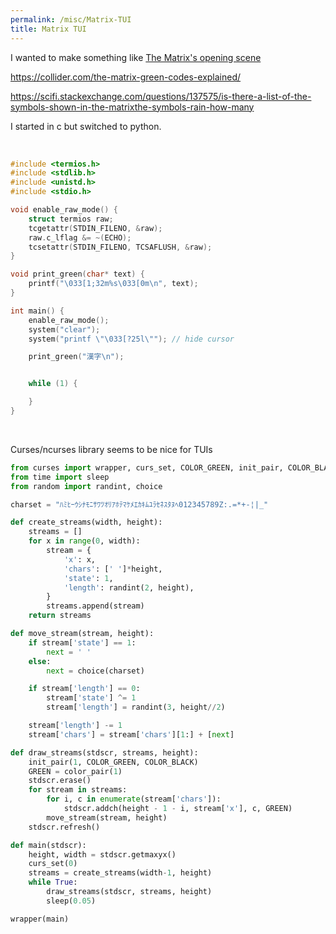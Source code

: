 ```yaml
---
permalink: /misc/Matrix-TUI
title: Matrix TUI
---
```



I wanted to make something like [The Matrix's opening scene](https://www.youtube.com/watch?v=Vb6bA4J1Gbg&t=30s)

<https://collider.com/the-matrix-green-codes-explained/>

<https://scifi.stackexchange.com/questions/137575/is-there-a-list-of-the-symbols-shown-in-the-matrixthe-symbols-rain-how-many>


I started in c but switched to python. 

<br>

```c
#include <termios.h>
#include <stdlib.h>
#include <unistd.h>
#include <stdio.h>

void enable_raw_mode() {
    struct termios raw;
    tcgetattr(STDIN_FILENO, &raw);
    raw.c_lflag &= ~(ECHO);
    tcsetattr(STDIN_FILENO, TCSAFLUSH, &raw);
}

void print_green(char* text) {
    printf("\033[1;32m%s\033[0m\n", text);
}

int main() {
    enable_raw_mode();
    system("clear");
    system("printf \"\033[?25l\""); // hide cursor

    print_green("漢字\n");


    while (1) {

    }
}
```

<br>

Curses/ncurses library seems to be nice for TUIs

```python
from curses import wrapper, curs_set, COLOR_GREEN, init_pair, COLOR_BLACK, color_pair
from time import sleep
from random import randint, choice

charset = "ﾊﾐﾋｰｳｼﾅﾓﾆｻﾜﾂｵﾘｱﾎﾃﾏｹﾒｴｶｷﾑﾕﾗｾﾈｽﾀﾇﾍ012345789Z:.=*+-¦|_"

def create_streams(width, height):
    streams = []
    for x in range(0, width):
        stream = {
            'x': x,
            'chars': [' ']*height,
            'state': 1,
            'length': randint(2, height),
        }
        streams.append(stream)
    return streams

def move_stream(stream, height):
    if stream['state'] == 1:
        next = ' '
    else:
        next = choice(charset)

    if stream['length'] == 0:
        stream['state'] ^= 1
        stream['length'] = randint(3, height//2)

    stream['length'] -= 1
    stream['chars'] = stream['chars'][1:] + [next]

def draw_streams(stdscr, streams, height):
    init_pair(1, COLOR_GREEN, COLOR_BLACK)
    GREEN = color_pair(1)
    stdscr.erase()
    for stream in streams:
        for i, c in enumerate(stream['chars']):
            stdscr.addch(height - 1 - i, stream['x'], c, GREEN)
        move_stream(stream, height)
    stdscr.refresh()

def main(stdscr):
    height, width = stdscr.getmaxyx()
    curs_set(0)
    streams = create_streams(width-1, height)
    while True:
        draw_streams(stdscr, streams, height)
        sleep(0.05)

wrapper(main)
```

<br>

